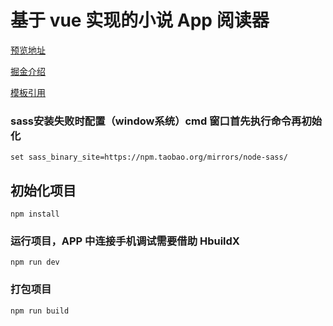 # 基于 vue 实现的小说 App 阅读器

[预览地址](https://huangjingsheng.gitee.io/hjs/reader-vue)

[掘金介绍](https://juejin.cn/post/6844904127898583048)

[模板引用](https://github.com/Hansen-hjs/uni-app-template)

### sass安装失败时配置（window系统）cmd 窗口首先执行命令再初始化
```
set sass_binary_site=https://npm.taobao.org/mirrors/node-sass/
```

## 初始化项目
```
npm install
```

### 运行项目，APP 中连接手机调试需要借助 HbuildX
```
npm run dev
```

### 打包项目
```
npm run build
```
